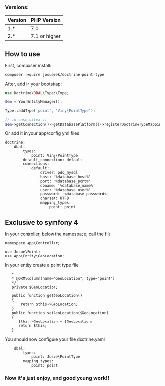 ### Versions:

| Version  |  PHP Version |
|---|---|
| 1.*  |  7.0 |
| 2.*  |  7.1 or higher |


## How to use

First, composer install:

```
composer require josueeek/doctrine-point-type
```

After, add in your bootstrap:


```php
use Doctrine\DBAL\Types\Type;

$em = YourEntityManager();

Type::addType('point', 'Viny\PointType');

// in case silex :)
$em->getConnection()->getDatabasePlatform()->registerDoctrineTypeMapping('point', 'point');

```

Or add it in your app/config yml files
```
doctrine:
    dbal:
        types:
            point: Viny\PointType
        default_connection: default
        connections:
            default:
                driver: pdo_mysql
                host: '%database_host%'
                port: '%database_port%'
                dbname: '%database_name%'
                user: '%database_user%'
                password: '%database_password%'
                charset: UTF8
                mapping_types:
                    point: point
```

## Exclusive to symfony 4

In your controller, below the namespace, call the file

```<?php
namespace App\Controller;

use Josue\Point;
use App\Entity\GeoLocation;

```
In your entity create a point type file
```/**
   *  
   * @ORM\Column(name="GeoLocation", type="point")
   */
   private $GeoLocation;
   
   public function getGeoLocation()
   {
       return $this->GeoLocation;
   }
   public function setGeoLocation($GeoLocation)
   {
      $this->GeoLocation = $GeoLocation;
      return $this;
   }
```

You should now configure your file doctrine.yaml
``` doctrine:
    dbal:
        types:
            point: Josue\PointType
        mapping_types:
            point: point
```

### Now it's just enjoy, and good young work!!!
